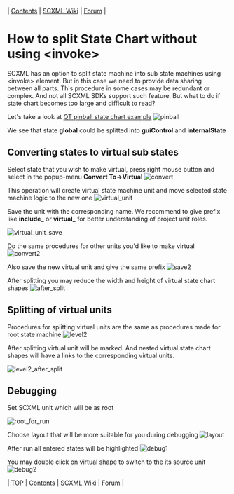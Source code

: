 <a name="top-anchor"/>

| [Contents](../README.md#table-of-contents) | [SCXML Wiki](https://alexzhornyak.github.io/SCXML-tutorial/) | [Forum](https://github.com/alexzhornyak/ScxmlEditor-Tutorial/discussions) |

# How to split State Chart without using \<invoke\>

SCXML has an option to split state machine into sub state machines using \<invoke\> element. But in this case we need to provide data sharing between all parts.
This procedure in some cases may be redundant or complex. And not all SCXML SDKs support such feature.
But what to do if state chart becomes too large and difficult to read?

Let's take a look at [QT pinball state chart example](https://doc.qt.io/qt-5/qtscxml-pinball-example.html)
![pinball](../Images/VisualSplitting_Intro.png)

We see that state **global** could be splitted into **guiControl** and **internalState**

## Converting states to virtual sub states
Select state that you wish to make virtual, press right mouse button and select in the popup-menu **Convert To->Virtual**
![convert](../Images/VisualSplitting_ConvertToVirtual.png)

This operation will create virtual state machine unit and move selected state machine logic to the new one
![virtual_unit](../Images/VisualSplitting_VirtualUnit.png)

Save the unit with the corresponding name.
We recommend to give prefix like **include_** or **virtual_** for better understanding of project unit roles.

![virtual_unit_save](../Images/VisualSplitting_VirtualUnitSave.png)

Do the same procedures for other units you'd like to make virtual
![convert2](../Images/VisualSplitting_ConvertToVirtual2.png)

Also save the new virtual unit and give the same prefix
![save2](../Images/VisualSplitting_VirtualUnitSave2.png)

After splitting you may reduce the width and height of virtual state chart shapes
![after_split](../Images/VisualSplitting_AfterSplit.png)

## Splitting of virtual units
Procedures for splitting virtual units are the same as procedures made for root state machine
![level2](../Images/VisualSplitting_SplitLevel2.png)

After splitting virtual unit will be marked. And nested virtual state chart shapes will have a links to the corresponding virtual units.

![level2_after_split](../Images/VisualSplitting_internalState.png)

## Debugging
Set SCXML unit which will be as root

![root_for_run](../Images/VisualSplitting_RootForRunAndBuild.png)

Choose layout that will be more suitable for you during debugging
![layout](../Images/VisualSplitting_Layout.png)

After run all entered states will be highlighted
![debug1](../Images/VisualSplitting_Debug1.png)

You may double click on virtual shape to switch to the its source unit
![debug2](../Images/VisualSplitting_Debug2.png)

| [TOP](#top-anchor) | [Contents](../README.md#table-of-contents) | [SCXML Wiki](https://alexzhornyak.github.io/SCXML-tutorial/) | [Forum](https://github.com/alexzhornyak/ScxmlEditor-Tutorial/discussions) |